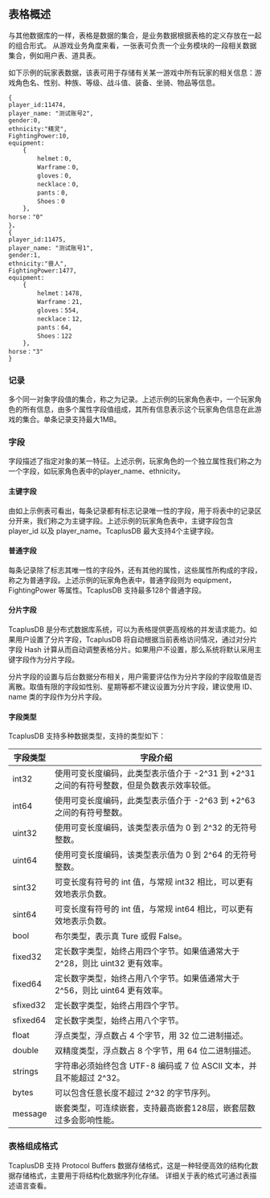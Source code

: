 ## 表格概述
与其他数据库的一样，表格是数据的集合，是业务数据根据表格的定义存放在一起的组合形式。
从游戏业务角度来看，一张表可负责一个业务模块的一段相关数据集合，例如用户表、道具表。

如下示例的玩家表数据，该表可用于存储有关某一游戏中所有玩家的相关信息：游戏角色名、性别、种族、等级、战斗值、装备、坐骑、物品等信息。
```
{
player_id:11474,
player_name: "测试账号2",
gender:0,
ethnicity:"精灵",
FightingPower:10,
equipment:
	{
		helmet：0,
		Warframe：0,
		gloves：0,
		necklace：0,
		pants：0,
		Shoes：0
	},
horse："0"
}，
{
player_id:11475,
player_name: "测试账号1",
gender:1,
ethnicity:"兽人",
FightingPower:1477,
equipment:
	{
		helmet：1478,
		Warframe：21,
		gloves：554,
		necklace：12,
		pants：64,
		Shoes：122
	},
horse："3"
}
```


### 记录
多个同一对象字段值的集合，称之为记录。上述示例的玩家角色表中，一个玩家角色的所有信息，由多个属性字段值组成，其所有信息表示这个玩家角色信息在此游戏的集合。单条记录支持最大1MB。

### 字段
字段描述了指定对象的某一特征。上述示例，玩家角色的一个独立属性我们称之为一个字段，如玩家角色表中的player_name、ethnicity。

#### 主键字段
由如上示例表可看出，每条记录都有标志记录唯一性的字段，用于将表中的记录区分开来，我们称之为主键字段。上述示例的玩家角色表中，主键字段包含 player_id 以及 player_name。TcaplusDB 最大支持4个主键字段。

#### 普通字段
每条记录除了标志其唯一性的字段外，还有其他的属性，这些属性所构成的字段，称之为普通字段。上述示例的玩家角色表中，普通字段则为 equipment，FightingPower 等属性。TcaplusDB 支持最多128个普通字段。

#### 分片字段
TcaplusDB 是分布式数据库系统，可以为表格提供更高规格的并发请求能力。如果用户设置了分片字段，TcaplusDB 将自动根据当前表格访问情况，通过对分片字段 Hash 计算从而自动调整表格分片。如果用户不设置，那么系统将默认采用主键字段作为分片字段。

分片字段的设置与后台数据分布相关，用户需要评估作为分片字段的字段取值是否离散。取值有限的字段如性别、星期等都不建议设置为分片字段，建议使用 ID、name 类的字段作为分片字段。

#### 字段类型
TcaplusDB 支持多种数据类型，支持的类型如下：

| 字段类型| 字段介绍|
|----------|--------------|
| int32    | 使用可变长度编码，此类型表示值介于 \-2^31 到 \+2^31 之间的有符号整数，但是负数表示效率较低。|
| int64    | 使用可变长度编码，此类型表示值介于 \-2^63 到 \+2^63 之间的有符号整数。|
| uint32   | 使用可变长度编码，该类型表示值为 0 到 2^32 的无符号整数。|
| uint64   | 使用可变长度编码，该类型表示值为 0 到 2^64 的无符号整数。|
| sint32   | 可变长度有符号的 int 值，与常规 int32 相比，可以更有效地表示负数。|
| sint64   | 可变长度有符号的 int 值，与常规 int64 相比，可以更有效地表示负数。|
| bool      | 布尔类型，表示真 Ture 或假 False。|
| fixed32  | 定长数字类型，始终占用四个字节。如果值通常大于 2^28，则比 uint32 更有效率。|
| fixed64  | 定长数字类型，始终占用八个字节。如果值通常大于 2^56，则比 uint64 更有效率。|
| sfixed32 |定长数字类型，始终占用四个字节。|
| sfixed64 | 定长数字类型，始终占用八个字节。|
| float      | 浮点类型，浮点数占 4 个字节，用 32 位二进制描述。|
| double  | 双精度类型，浮点数占 8 个字节，用 64 位二进制描述。|
| strings  | 字符串必须始终包含 UTF\-8 编码或 7 位 ASCII 文本，并且不能超过 2^32。|
| bytes    | 可以包含任意长度不超过 2^32 的字节序列。|
| message |嵌套类型，可连续嵌套，支持最高嵌套128层，嵌套层数过多会影响性能。|

### 表格组成格式
TcaplusDB 支持 Protocol Buffers 数据存储格式，这是一种轻便高效的结构化数据存储格式，主要用于将结构化数据序列化存储。
详细关于表的格式可通过表描述语言查看。
